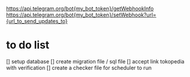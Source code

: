 https://api.telegram.org/bot{my_bot_token}/getWebhookInfo
https://api.telegram.org/bot{my_bot_token}/setWebhook?url={url_to_send_updates_to}

# to do list
[] setup database
[] create migration file / sql file
[] accept link tokopedia with verification
[] create a checker file for scheduler to run